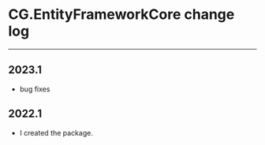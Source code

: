 # CG.EntityFrameworkCore change log
---
## 2023.1

* bug fixes

## 2022.1

* I created the package.

